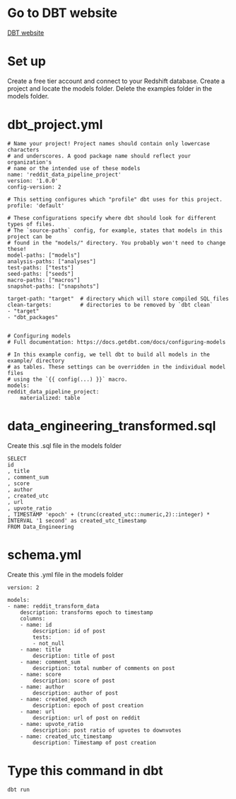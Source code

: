 
# Go to DBT website
[DBT website](https://www.getdbt.com/)

# Set up
Create a free tier account and connect to your Redshift database. 
Create a project and locate the models folder. Delete the examples folder in the models folder.


# dbt_project.yml
    # Name your project! Project names should contain only lowercase characters
    # and underscores. A good package name should reflect your organization's
    # name or the intended use of these models
    name: 'reddit_data_pipeline_project'
    version: '1.0.0'
    config-version: 2

    # This setting configures which "profile" dbt uses for this project.
    profile: 'default'

    # These configurations specify where dbt should look for different types of files.
    # The `source-paths` config, for example, states that models in this project can be
    # found in the "models/" directory. You probably won't need to change these!
    model-paths: ["models"]
    analysis-paths: ["analyses"]
    test-paths: ["tests"]
    seed-paths: ["seeds"]
    macro-paths: ["macros"]
    snapshot-paths: ["snapshots"]

    target-path: "target"  # directory which will store compiled SQL files
    clean-targets:         # directories to be removed by `dbt clean`
    - "target"
    - "dbt_packages"


    # Configuring models
    # Full documentation: https://docs.getdbt.com/docs/configuring-models

    # In this example config, we tell dbt to build all models in the example/ directory
    # as tables. These settings can be overridden in the individual model files
    # using the `{{ config(...) }}` macro.
    models:
    reddit_data_pipeline_project:
        materialized: table

# data_engineering_transformed.sql
Create this .sql file in the models folder

    SELECT 
    id
    , title
    , comment_sum
    , score
    , author
    , created_utc
    , url
    , upvote_ratio
    , TIMESTAMP 'epoch' + (trunc(created_utc::numeric,2)::integer) * INTERVAL '1 second' as created_utc_timestamp
    FROM Data_Engineering

# schema.yml
Create this .yml file in the models folder

    version: 2

    models:
    - name: reddit_transform_data
        description: transforms epoch to timestamp
        columns:
        - name: id
            description: id of post
            tests:
            - not_null
        - name: title
            description: title of post
        - name: comment_sum
            description: total number of comments on post
        - name: score
            description: score of post
        - name: author
            description: author of post
        - name: created_epoch
            description: epoch of post creation
        - name: url
            description: url of post on reddit
        - name: upvote_ratio
            description: post ratio of upvotes to downvotes
        - name: created_utc_timestamp
            description: Timestamp of post creation

# Type this command in dbt
    dbt run